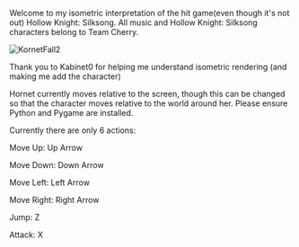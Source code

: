 Welcome to my isometric interpretation of the hit game(even though it's not out) Hollow Knight: Silksong.
All music and Hollow Knight: Silksong characters belong to Team Cherry.

![KornetFall2](https://github.com/Tyishen/SilksongCopium_Pygame/assets/150754022/1b32afb4-aae9-4525-88d3-a703e1415869)

Thank you to Kabinet0 for helping me understand isometric rendering (and making me add the character)

Hornet currently moves relative to the screen, though this can be changed so that the character moves relative to the world around her. Please ensure Python and Pygame are installed.

Currently there are only 6 actions:

Move Up: Up Arrow

Move Down: Down Arrow

Move Left: Left Arrow

Move Right: Right Arrow

Jump: Z

Attack: X
